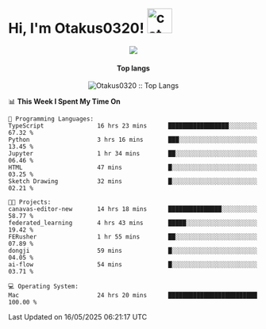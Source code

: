 <h1> Hi, I'm Otakus0320! <img src="https://media.giphy.com/media/mGcNjsfWAjY5AEZNw6/giphy.gif" width="50" alt="cat"></h1>

<p align="center"><a href="https://wakatime.com/@044d69d0-1253-4f60-96b6-5d19a0f9dde5"><img src="https://wakatime.com/badge/user/044d69d0-1253-4f60-96b6-5d19a0f9dde5.svg" /></a></p>

<h4 align="center">Top langs</h4>

<p align="center"><img src="https://github-readme-stats.vercel.app/api/top-langs/?username=Otakus0320&langs_count=10&theme=tokyonight&layout=compact&timestamp={{random_number}}" alt="Otakus0320 :: Top Langs" /></p>

<!--START_SECTION:waka-->
📊 **This Week I Spent My Time On** 

```text
💬 Programming Languages: 
TypeScript               16 hrs 23 mins      █████████████████░░░░░░░░   67.32 % 
Python                   3 hrs 16 mins       ███░░░░░░░░░░░░░░░░░░░░░░   13.45 % 
Jupyter                  1 hr 34 mins        ██░░░░░░░░░░░░░░░░░░░░░░░   06.46 % 
HTML                     47 mins             █░░░░░░░░░░░░░░░░░░░░░░░░   03.25 % 
Sketch Drawing           32 mins             █░░░░░░░░░░░░░░░░░░░░░░░░   02.21 % 

🐱‍💻 Projects: 
canavas-editor-new       14 hrs 18 mins      ███████████████░░░░░░░░░░   58.77 % 
federated_learning       4 hrs 43 mins       █████░░░░░░░░░░░░░░░░░░░░   19.42 % 
FERusher                 1 hr 55 mins        ██░░░░░░░░░░░░░░░░░░░░░░░   07.89 % 
dongji                   59 mins             █░░░░░░░░░░░░░░░░░░░░░░░░   04.05 % 
ai-flow                  54 mins             █░░░░░░░░░░░░░░░░░░░░░░░░   03.71 % 

💻 Operating System: 
Mac                      24 hrs 20 mins      █████████████████████████   100.00 % 
```


 Last Updated on 16/05/2025 06:21:17 UTC
<!--END_SECTION:waka-->
